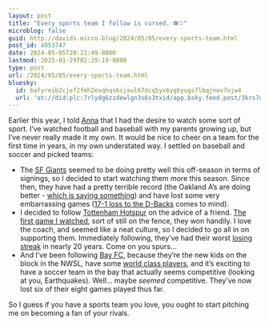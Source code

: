 ```yaml
---
layout: post
title: "Every sports team I follow is cursed. ⚽️⚾️"
microblog: false
guid: http://davids.micro.blog/2024/05/05/every-sports-team.html
post_id: 4053747
date: 2024-05-05T20:21:49-0800
lastmod: 2025-01-29T02:29:19-0800
type: post
url: /2024/05/05/every-sports-team.html
bluesky:
  id: bafyreib2cjef2fmh2evqhqs6sjaul67dcq5yx6ygbyugs7lbqjnwv7ojw4
  url: 'at://did:plc:7rlydg6zzdewlgn3s6s3txid/app.bsky.feed.post/3krs7oqknb32z'
---
```

Earlier this year, I told [Anna](https://socel.net/@catsandmaidens) that I had the desire to watch some sort of sport. I’ve watched football and baseball with my parents growing up, but I’ve never really made it my own. It would be nice to cheer on a team for the first time in years, in my own understated way. I settled on baseball and soccer and picked teams:

- The [SF Giants](https://www.mlb.com/giants) seemed to be doing pretty well this off-season in terms of signings, so I decided to start watching them more this season. Since then, they have had a pretty terrible record (the Oakland A’s are doing better - [which is saying something](https://slate.com/culture/2023/06/mlb-oakland-as-worst-baseball-team-ever-vegas.html)) and have lost some very embarrassing games ([17-1 loss to the D-Backs](https://youtu.be/mBlccmLN8L8?si=KChkH8DuxZVNj0YR) comes to mind).
- I decided to follow [Tottenham Hotspur](https://www.tottenhamhotspur.com) on the advice of a friend. [The first game I watched](https://youtu.be/-y3kwmbny-4?si=t7CTmW8ic-FlopzE), sort of still on the fence, they won handily. I love the coach, and seemed like a neat culture, so I decided to go all in on supporting them. Immediately following, they’ve had their worst [losing streak](https://theathletic.com/5473251/2024/05/06/tottenham-liverpool-emerson-royal/?source=user_shared_article) in nearly 20 years. Come on you spurs…
- And I’ve been following [Bay FC](https://bayfc.com), because they’re the new kids on the block in the NWSL, have some [world class players](https://theathletic.com/5272990/2024/02/13/racheal-kundananji-bay-fc-transfer/?source=user_shared_article), and it’s exciting to have a soccer team in the bay that actually seems competitive (looking at you, Earthquakes). Well… maybe _seemed_ competitive. They’ve now lost six of their eight games played thus far.

So I guess if you have a sports team you love, you ought to start pitching me on becoming a fan of your rivals.

